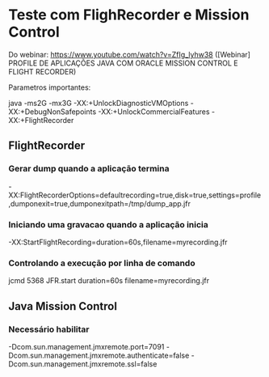 # Teste com FlighRecorder e Mission Control


Do webinar: https://www.youtube.com/watch?v=ZfIg_lyhw38 ([Webinar] PROFILE DE APLICAÇÕES JAVA COM ORACLE MISSION CONTROL E FLIGHT RECORDER)

Parametros importantes:

java -ms2G -mx3G -XX:+UnlockDiagnosticVMOptions -XX:+DebugNonSafepoints -XX:+UnlockCommercialFeatures -XX:+FlightRecorder

## FlightRecorder

### Gerar dump quando a aplicação termina
-XX:FlightRecorderOptions=defaultrecording=true,disk=true,settings=profile,dumponexit=true,dumponexitpath=/tmp/dump_app.jfr

### Iniciando uma gravacao quando a aplicação inicia
-XX:StartFlightRecording=duration=60s,filename=myrecording.jfr

### Controlando a execução por linha de comando
jcmd 5368 JFR.start duration=60s filename=myrecording.jfr



## Java Mission Control

### Necessário habilitar
-Dcom.sun.management.jmxremote.port=7091
-Dcom.sun.management.jmxremote.authenticate=false
-Dcom.sun.management.jmxremote.ssl=false



